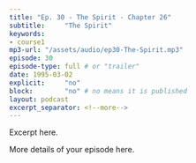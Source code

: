 ```yaml
---
title: "Ep. 30 - The Spirit - Chapter 26"
subtitle:     "The Spirit"
keywords:
- course1
mp3-url: "/assets/audio/ep30-The-Spirit.mp3"
episode: 30
episode-type: full # or "trailer"
date: 1995-03-02
explicit:     "no"
block:        "no" # no means it is published
layout: podcast
excerpt_separator: <!--more-->
---
```

Excerpt here.
<!--more-->

More details of your episode here.
